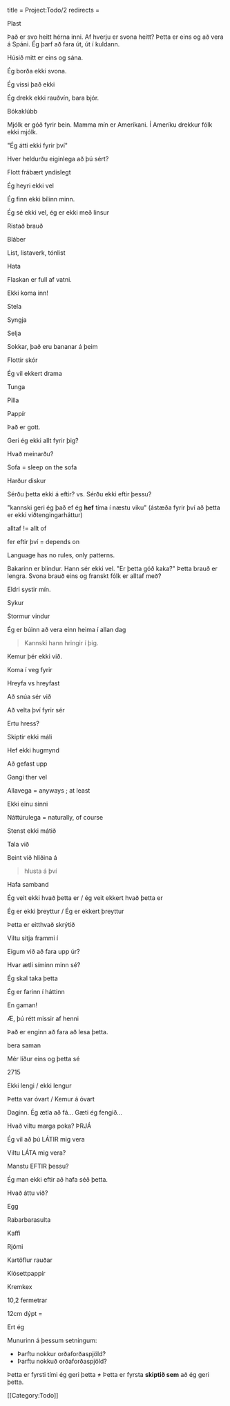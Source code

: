 title = Project:Todo/2
redirects =
>>>>

Plast

Það er svo heitt hérna inni. Af hverju er svona heitt? Þetta er eins og að vera á Spáni. Ég þarf að fara út, út í kuldann.

Húsið mitt er eins og sána.

Ég borða ekki svona. 

Ég vissi það ekki 

Ég drekk ekki rauðvín, bara bjór.

Bókaklúbb

Mjólk er góð fyrir bein. Mamma mín er Ameríkani. Í Ameríku drekkur fólk ekki mjólk.

"Ég átti ekki fyrir því"

Hver heldurðu eiginlega að þú sért?

Flott frábært yndislegt

Ég heyri ekki vel

Ég finn ekki bílinn minn.

Ég sé ekki vel, ég er ekki með linsur

Ristað brauð

Bláber

List, listaverk, tónlist

Hata

Flaskan er full af vatni.

Ekki koma inn!

Stela

Syngja

Selja

Sokkar, það eru bananar á þeim

Flottir skór

Ég vil ekkert drama

Tunga

Pilla

Pappír

Það er gott.

Geri ég ekki allt fyrir þig?

Hvað meinarðu?

Sofa = sleep on the sofa

Harður diskur

Sérðu þetta ekki á eftir? vs. Sérðu ekki eftir þessu?

"kannski geri ég það ef ég **hef** tíma í næstu viku" (ástæða fyrir því að þetta er ekki viðtengingarháttur)

alltaf != allt of

fer eftir því = depends on

Language has no rules, only patterns.

Bakarinn er blindur. Hann sér ekki vel. "Er þetta góð kaka?" Þetta brauð er lengra. Svona brauð eins og franskt fólk er alltaf með?

Eldri systir mín.

Sykur

Stormur vindur

Ég er búinn að vera einn heima í allan dag

> Kannski hann hringir í þig.

Kemur þér ekki við.

Koma í veg fyrir

Hreyfa vs hreyfast

Að snúa sér við

Að velta því fyrir sér

Ertu hress?

Skiptir ekki máli

Hef ekki hugmynd

Að gefast upp

Gangi ther vel

Allavega = anyways ; at least

Ekki einu sinni

Náttúrulega = naturally, of course

Stenst ekki mátið

Tala við

Beint við hliðina á

> hlusta á því

Hafa samband

Ég veit ekki hvað þetta er / ég veit ekkert hvað þetta er

Ég er ekki þreyttur / Ég er ekkert þreyttur

Þetta er eitthvað skrýtið

Viltu sitja frammi í

Eigum við að fara upp úr?

Hvar ætli síminn minn sé?

Ég skal taka þetta

Ég er farinn í háttinn

En gaman!

Æ, þú rétt missir af henni

Það er enginn að fara að lesa þetta.

bera saman

Mér líður eins og þetta sé

2715

Ekki lengi / ekki lengur

Þetta var óvart / Kemur á óvart

Daginn. Ég ætla að fá... Gæti ég fengið...

Hvað viltu marga poka? ÞRJÁ

Ég vil að þú LÁTIR mig vera

Viltu LÁTA mig vera?

Manstu EFTIR þessu?

Ég man ekki eftir að hafa séð þetta.

Hvað áttu við?

Egg

Rabarbarasulta

Kaffi

Rjómi

Kartöflur rauðar

Klósettpappír

Kremkex

10,2 fermetrar

12cm dýpt =

Ert ég

Munurinn á þessum setningum:

* Þarftu nokkur orðaforðaspjöld?
* Þarftu nokkuð orðaforðaspjöld?

Þetta er fyrsti tími ég geri þetta ≠ Þetta er fyrsta **skiptið sem** að ég geri þetta.

[[Category:Todo]]